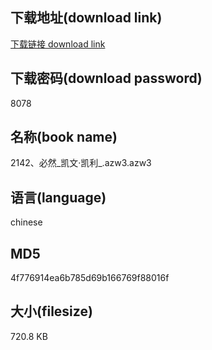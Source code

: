 ## 下载地址(download link)
[下载链接 download link](https://voluble-croquembouche-d321dc.netlify.app/?s=2142%E3%80%81%E5%BF%85%E7%84%B6_%E5%87%AF%E6%96%87%C2%B7%E5%87%AF%E5%88%A9_.azw3)

## 下载密码(download password)
8078

## 名称(book name)
2142、必然_凯文·凯利_.azw3.azw3

## 语言(language)
chinese

## MD5
4f776914ea6b785d69b166769f88016f

## 大小(filesize)
720.8 KB
